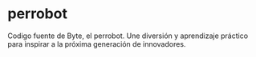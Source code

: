 # perrobot
Codigo fuente de Byte, el perrobot. Une diversión y aprendizaje práctico para inspirar a la próxima generación de innovadores.
